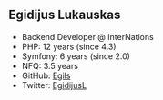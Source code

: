 ## Egidijus Lukauskas

* Backend Developer @ InterNations
* PHP: 12 years (since 4.3)
* Symfony: 6 years (since 2.0)
* NFQ: 3.5 years
* GitHub: [Egils](https://github.com/egils)
* Twitter: [EgidijusL](https://www.twitter.com/egidijusl)

